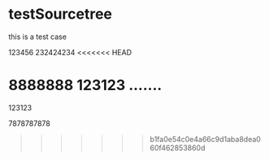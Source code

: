 # testSourcetree
this is a test case

123456
232424234
<<<<<<< HEAD

8888888
123123
.......
=======
123123

7878787878
>>>>>>> b1fa0e54c0e4a66c9d1aba8dea060f462853860d

